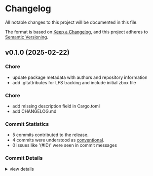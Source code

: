 # Changelog

All notable changes to this project will be documented in this file.

The format is based on [Keep a Changelog](https://keepachangelog.com/en/1.0.0/),
and this project adheres to [Semantic Versioning](https://semver.org/spec/v2.0.0.html).

## v0.1.0 (2025-02-22)

<csr-id-a5e19bf2bb70e122a973467caabddd687346449b/>
<csr-id-a60553641973ca2ab7b3c5a0049d22a82e74ec0b/>

### Chore

 - <csr-id-a5e19bf2bb70e122a973467caabddd687346449b/> update package metadata with authors and repository information
 - <csr-id-a60553641973ca2ab7b3c5a0049d22a82e74ec0b/> add .gitattributes for LFS tracking and include initial zbox file

### Chore

 - <csr-id-e0353ca695a53cf3a36cd579c1e4014cf2099978/> add missing description field in Cargo.toml
 - <csr-id-334dae3ccca596f6e83acfc054a0cb379def147d/> add CHANGELOG.md

### Commit Statistics

<csr-read-only-do-not-edit/>

 - 5 commits contributed to the release.
 - 4 commits were understood as [conventional](https://www.conventionalcommits.org).
 - 0 issues like '(#ID)' were seen in commit messages

### Commit Details

<csr-read-only-do-not-edit/>

<details><summary>view details</summary>

 * **Uncategorized**
    - Add missing description field in Cargo.toml ([`e0353ca`](https://github.com/Icemic/zhixiang/commit/e0353ca695a53cf3a36cd579c1e4014cf2099978))
    - Add CHANGELOG.md ([`334dae3`](https://github.com/Icemic/zhixiang/commit/334dae3ccca596f6e83acfc054a0cb379def147d))
    - Update package metadata with authors and repository information ([`a5e19bf`](https://github.com/Icemic/zhixiang/commit/a5e19bf2bb70e122a973467caabddd687346449b))
    - Add .gitattributes for LFS tracking and include initial zbox file ([`a605536`](https://github.com/Icemic/zhixiang/commit/a60553641973ca2ab7b3c5a0049d22a82e74ec0b))
    - First commit ([`f652133`](https://github.com/Icemic/zhixiang/commit/f652133e4c13c33bcb6ea43d4361971cb5293628))
</details>

